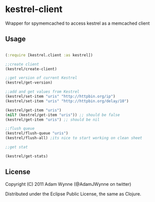 # kestrel-client

Wrapper for spymemcached to access kestrel as a memcached client

## Usage

```Clojure

(:require [kestrel.client :as kestrel])

;;create client 
(kestrel/create-client)

;;get version of current Kestrel 
(kestrel/get-version)

;;add and get values from Kestrel
(kestrel/set-item "uris" "http://httpbin.org/ip")
(kestrel/set-item "uris" "http://httpbin.org/delay/10")

(kestrel/get-item "uris")
(nil? (kestrel/get-item "uris")) ;; should be false
(kestrel/get-item "uris") ;; should be nil 

;;flush queue 
(kestrel/flush-queue "uris")
(kestrel/flush-all) ;its nice to start working on clean sheet

;;get stat 

(kestrel/get-stats)

```

## License

Copyright (C) 2011 Adam Wynne (@AdamJWynne on twitter)

Distributed under the Eclipse Public License, the same as Clojure.
